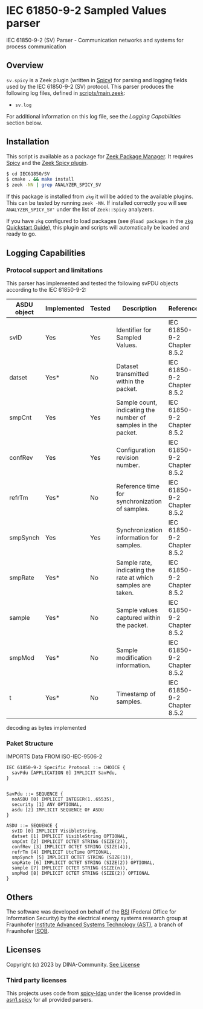 # IEC 61850-9-2 Sampled Values parser

IEC 61850-9-2 (SV) Parser - Communication networks and systems for process communication

## Overview

`sv.spicy` is a Zeek plugin (written in [Spicy](https://docs.zeek.org/projects/spicy/en/latest/)) for parsing and logging fields used by the IEC 61850-9-2 (SV) protocol.
This parser produces the following log files, defined in [scripts/main.zeek](analyzer/IEC61850/spicy-sv/scripts/main.zeek):

* `sv.log`

For additional information on this log file, see the *Logging Capabilities* section below.

## Installation

This script is available as a package for [Zeek Package Manager](https://docs.zeek.org/projects/package-manager/en/stable/index.html). It requires [Spicy](https://docs.zeek.org/projects/spicy/en/latest/) and the [Zeek Spicy plugin](https://docs.zeek.org/projects/spicy/en/latest/zeek.html).

```bash
$ cd IEC61850/SV
$ cmake . && make install
$ zeek -NN | grep ANALYZER_SPICY_SV
```

If this package is installed from `zkg` it will be added to the available plugins. This can be tested by running `zeek -NN`. If installed correctly you will see `ANALYZER_SPICY_SV'` under the list of `Zeek::Spicy` analyzers.

If you have `zkg` configured to load packages (see `@load packages` in the [`zkg` Quickstart Guide](https://docs.zeek.org/projects/package-manager/en/stable/quickstart.html)), this plugin and scripts will automatically be loaded and ready to go.

## Logging Capabilities

### Protocol support and limitations

This parser has implemented and tested the following svPDU objects according to the IEC 61850-9-2:

| ASDU object | Implemented | Tested | Description | Reference |
|-------------|-------------|--------|-------------|-----------|
| svID        | Yes         | Yes    | Identifier for Sampled Values. | IEC 61850-9-2 Chapter 8.5.2 |
| datset      | Yes*        | No     | Dataset transmitted within the packet. | IEC 61850-9-2 Chapter 8.5.2 |
| smpCnt      | Yes         | Yes    | Sample count, indicating the number of samples in the packet. | IEC 61850-9-2 Chapter 8.5.2 |
| confRev     | Yes         | Yes    | Configuration revision number. | IEC 61850-9-2 Chapter 8.5.2 |
| refrTm      | Yes*        | No     | Reference time for synchronization of samples. | IEC 61850-9-2 Chapter 8.5.2 |
| smpSynch    | Yes         | Yes    | Synchronization information for samples. | IEC 61850-9-2 Chapter 8.5.2 |
| smpRate     | Yes*        | No     | Sample rate, indicating the rate at which samples are taken. | IEC 61850-9-2 Chapter 8.5.2 |
| sample      | Yes*        | No     | Sample values captured within the packet. | IEC 61850-9-2 Chapter 8.5.2 |
| smpMod      | Yes*        | No     | Sample modification information. | IEC 61850-9-2 Chapter 8.5.2 |
| t           | Yes*        | No     | Timestamp of samples. | IEC 61850-9-2 Chapter 8.5.2 |

decoding as bytes implemented

### Paket Structure

IMPORTS Data FROM ISO-IEC-9506-2
```
IEC 61850-9-2 Specific Protocol ::= CHOICE {
  savPdu [APPLICATION 0] IMPLICIT SavPdu,
}
  
  
SavPdu ::= SEQUENCE {
  noASDU [0] IMPLICIT INTEGER(1..65535),
  security [1] ANY OPTIONAL, 
  asdu [2] IMPLICIT SEQUENCE OF ASDU
}

ASDU ::= SEQUENCE {
  svID [0] IMPLICIT VisibleString, 
  datset [1] IMPLICIT VisibleString OPTIONAL, 
  smpCnt [2] IMPLICIT OCTET STRING (SIZE(2)),
  confRev [3] IMPLICIT OCTET STRING (SIZE(4)),
  refrTm [4] IMPLICIT UtcTime OPTIONAL, 
  smpSynch [5] IMPLICIT OCTET STRING (SIZE(1)), 
  smpRate [6] IMPLICIT OCTET STRING (SIZE(2)) OPTIONAL,
  sample [7] IMPLICIT OCTET STRING (SIZE(n)),
  smpMod [8] IMPLICIT OCTET STRING (SIZE(2)) OPTIONAL
}
```

## Others

The software was developed on behalf of the [BSI](https://www.bsi.bund.de) \(Federal Office for Information Security\) by the electrical energy systems research group at Fraunhofer [Institute Advanced Systems Technology (AST)](https://www.iosb-ast.fraunhofer.de/en.html), a branch of Fraunhofer [ISOB](https://www.iosb.fraunhofer.de/en.html).

## Licenses

Copyright (c) 2023 by DINA-Community. [See License](/LICENSE)

### Third party licenses

This projects uses code from [spicy-ldap](https://github.com/zeek/spicy-ldap/blob/main/analyzer/asn1.spicy) under the license provided in [asn1.spicy](analyzer/asn1.spicy) for all provided parsers.
